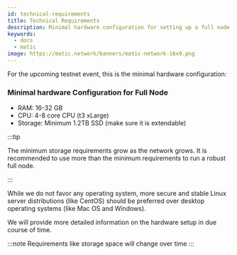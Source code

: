 ```yaml
---
id: technical-requirements
title: Technical Requirements
description: Minimal hardware configuration for setting up a full node.
keywords:
  - docs
  - matic
image: https://matic.network/banners/matic-network-16x9.png
---
```


For the upcoming testnet event, this is the minimal hardware configuration:

### Minimal hardware Configuration for Full Node
- RAM: 16-32 GB
- CPU: 4-8 core CPU (t3 xLarge)
- Storage: Minimum 1.2TB SSD (make sure it is extendable)

:::tip

The minimum storage requirements grow as the network grows.
It is recommended to use more than the minimum requirements to run a robust full node.

:::

While we do not favor any operating system, more secure and stable Linux server distributions (like CentOS) should be preferred over desktop operating systems (like Mac OS and Windows).

We will provide more detailed information on the hardware setup in due course of time.

:::note
Requirements like storage space will change over time
:::
